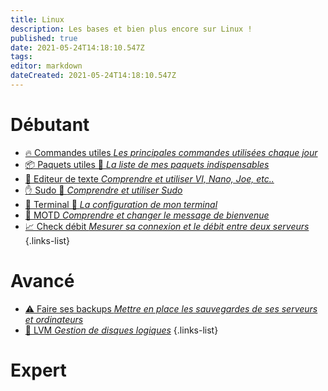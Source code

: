 ```yaml
---
title: Linux
description: Les bases et bien plus encore sur Linux !
published: true
date: 2021-05-24T14:18:10.547Z
tags: 
editor: markdown
dateCreated: 2021-05-24T14:18:10.547Z
---
```


# Débutant
- [🔥 Commandes utiles *Les principales commandes utilisées chaque jour*](/Linux/Commandes)
- [📦 Paquets utiles 🚧 *La liste de mes paquets indispensables*](/Linux/Paquets)
- [📝 Editeur de texte *Comprendre et utiliser VI, Nano, Joe, etc..*](/Linux/Editeur-de-texte)
- [✋ Sudo 🚧 *Comprendre et utiliser Sudo*](/Linux/Sudo)
- [🔳 Terminal 🚧 *La configuration de mon terminal*](/Linux/Terminal)
- [📆 MOTD *Comprendre et changer le message de bienvenue*](/Linux/MOTD)
- [📈 Check débit *Mesurer sa connexion et le débit entre deux serveurs*](/Linux/Check-debit)
{.links-list}

# Avancé
- [⚠️ Faire ses backups *Mettre en place les sauvegardes de ses serveurs et ordinateurs*](/Linux/Backup)
- [💽 LVM *Gestion de disques logiques*](/Linux/LVM)
{.links-list}

# Expert
